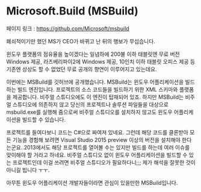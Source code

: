 ﻿# Microsoft.Build (MSBuild)

페이지 링크 : https://github.com/Microsoft/msbuild

폐쇠적이기만 했던 MS가 CEO가 바뀌고 난 뒤의 행보가 무섭습니다. 

윈도우 플랫폼의 점유율을 높이겠다는 일념하에 200불 이하 태블릿엔 무료 버전 Windows 제공, 라즈베리파이2에 Windows 제공, 10인치 이하 태블릿 오피스 제공 등 기존엔 상상도 할 수 없었던 무료 공개의 향연이 이루어지고 있는데요. 

이번에는 MSBuild를 깃허브에 공개했습니다. MSBuild는 윈도우 어플리케이션을 빌드하는 빌드 엔진입니다. 프로젝트의 소스 코드들을 빌드하기 위한 XML 스키마와 플랫폼을 제공합니다. 비주얼 스튜디오에도 이 엔진이 탑재되어 있죠. 하지만 MSBuild는 비주얼 스튜디오에 의존하지 않고 당신의 프로젝트나 솔루션 파일들을 대상으로 msbuild.exe를 실행해 줌으로써 비주얼 스튜디오를 설치하지 않고도 윈도우 어플리케이션을 빌드할 수 있습니다.

프로젝트를 들여다보니 코드는 C#으로 짜여져 있네요. 그런데 해당 코드를 클론받아 모든 기능을 경험해 보려면 Visual Studio 2015 preview 이상의 버전을 설치해야 한다는군요..2013에서도 해당 프로젝트를 열어볼 수는 있지만 빌드를 하는데 여러 이슈를 맞이해야 할 거라고 하네요. 비주얼 스튜디오 없이 윈도우 어플리케이션을 빌드할 수 있는 프로젝트인데 이걸 쓰려면 비주얼 스튜디오가 필요하다니;;; 제가 해석을 잘못한 것이 아니길 빕니다 ㅜㅜ.

아무튼 윈도우 어플리케이션 개발자들이라면 관심이 있을만한 MSBuild입니다. 
